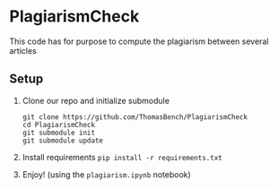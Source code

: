 # PlagiarismCheck
This code has for purpose to compute the plagiarism between several articles
## Setup

1. Clone our repo and initialize submodule

   ```command
   git clone https://github.com/ThomasBench/PlagiarismCheck
   cd PlagiarismCheck
   git submodule init
   git submodule update
   ```
2. Install requirements `pip install -r requirements.txt`

3. Enjoy! (using the `plagiarism.ipynb` notebook)

